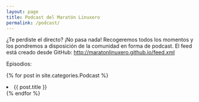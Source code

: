 ```yaml
---
layout: page
title: Podcast del Maratón Linuxero
permalink: /podcast/
---
```


¿Te perdiste el directo? ¡No pasa nada! Recogeremos todos los momentos y los pondremos a disposición de la comunidad en forma de podcast.
El feed está creado desde GitHub: <http://maratonlinuxero.github.io/feed.xml>

Episodios:

{% for post in site.categories.Podcast %}
    <li>{{ post.title }}</li>
{% endfor %}

